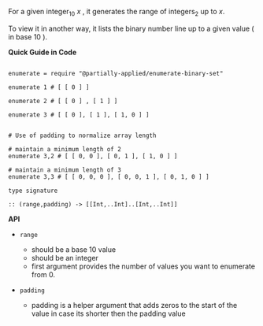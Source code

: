 

For a  given integer<sub>10</sub> *x* , it generates the range of integers<sub>2</sub> up to *x*.

To view it in another way, it lists the binary number line up to a given value ( in base 10 ).

**Quick Guide in Code**

```livescript

enumerate = require "@partially-applied/enumerate-binary-set"

enumerate 1 # [ [ 0 ] ]

enumerate 2 # [ [ 0 ] , [ 1 ] ]

enumerate 3 # [ [ 0 ], [ 1 ], [ 1, 0 ] ]


# Use of padding to normalize array length

# maintain a minimum length of 2 
enumerate 3,2 # [ [ 0, 0 ], [ 0, 1 ], [ 1, 0 ] ]

# maintain a minimum length of 3
enumerate 3,3 # [ [ 0, 0, 0 ], [ 0, 0, 1 ], [ 0, 1, 0 ] ]

```



`type signature`

`
:: (range,padding) -> [[Int,..Int]..[Int,..Int]]
`

**API**

- `range` 
    - should be a base 10 value
    - should be an integer
    - first argument provides the number of values you want to enumerate from 0.

- `padding`
    - padding is a helper argument that adds zeros to the start of the value in case its shorter then the padding value
    





    
    







